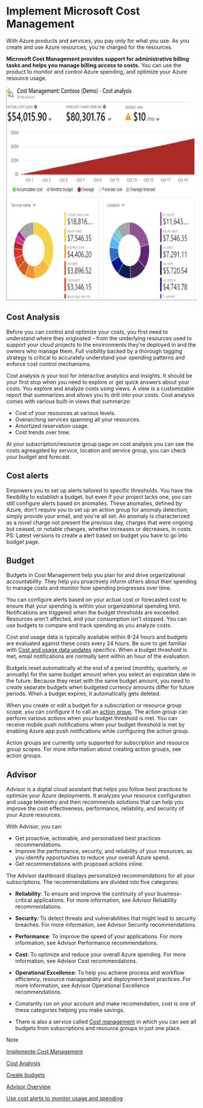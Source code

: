 # Implement Microsoft Cost Management

With Azure products and services, you pay only for what you use. As you create and use Azure resources, you're charged for the resources.

**Microsoft Cost Management provides support for administrative billing tasks and helps you manage billing access to costs.** You can use the product to monitor and control Azure spending, and optimize your Azure resource usage.

<img src="./img/billing.png" alt="Billing Overview" width="669" height="566" />

## Cost Analysis

Before you can control and optimize your costs, you first need to understand where they originated – from the underlying resources used to support your cloud projects to the environments they're deployed in and the owners who manage them. Full visibility backed by a thorough tagging strategy is critical to accurately understand your spending patterns and enforce cost control mechanisms.

Cost analysis is your tool for interactive analytics and insights. It should be your first stop when you need to explore or get quick answers about your costs. You explore and analyze costs using views. A view is a customizable report that summarizes and allows you to drill into your costs. Cost analysis comes with various built-in views that summarize:

- Cost of your resources at various levels.
- Overarching services spanning all your resources.
- Amortized reservation usage.
- Cost trends over time.

At your subscription/resource group page on cost analysis you can see the costs agreagated by service, location and service group, you can check your budget and forecast.

## Cost alerts

Empowers you to set up alerts tailored to specific thresholds. You have the flexibility to establish a budget, but even if your project lacks one, you can still configure alerts based on anomalies. These anomalies, defined by Azure, don't require you to set up an action group for anomaly detection; simply provide your email, and you're all set. An anomaly is characterized as a novel charge not present the previous day, charges that were ongoing but ceased, or notable changes, whether increases or decreases, in costs.
PS: Latest versions to create a alert based on budget you have to go into budget page.

## Budget

Budgets in Cost Management help you plan for and drive organizational accountability. They help you proactively inform others about their spending to manage costs and monitor how spending progresses over time.

You can configure alerts based on your actual cost or forecasted cost to ensure that your spending is within your organizational spending limit. Notifications are triggered when the budget thresholds are exceeded. Resources aren't affected, and your consumption isn't stopped. You can use budgets to compare and track spending as you analyze costs.

Cost and usage data is typically available within 8-24 hours and budgets are evaluated against these costs every 24 hours. Be sure to get familiar with [Cost and usage data updates](https://learn.microsoft.com/en-us/azure/cost-management-billing/costs/understand-cost-mgt-data#cost-and-usage-data-updates-and-retention) specifics. When a budget threshold is met, email notifications are normally sent within an hour of the evaluation.

Budgets reset automatically at the end of a period (monthly, quarterly, or annually) for the same budget amount when you select an expiration date in the future. Because they reset with the same budget amount, you need to create separate budgets when budgeted currency amounts differ for future periods. When a budget expires, it automatically gets deleted.

When you create or edit a budget for a subscription or resource group scope, you can configure it to call an [action group](https://learn.microsoft.com/en-us/azure/azure-monitor/alerts/action-groups). The action group can perform various actions when your budget threshold is met. You can receive mobile push notifications when your budget threshold is met by enabling Azure app push notifications while configuring the action group.

Action groups are currently only supported for subscription and resource group scopes. For more information about creating action groups, see action groups.

## Advisor

Advisor is a digital cloud assistant that helps you follow best practices to optimize your Azure deployments. It analyzes your resource configuration and usage telemetry and then recommends solutions that can help you improve the cost effectiveness, performance, reliability, and security of your Azure resources.

With Advisor, you can:

- Get proactive, actionable, and personalized best practices recommendations.
- Improve the performance, security, and reliability of your resources, as you identify opportunities to reduce your overall Azure spend.
- Get recommendations with proposed actions inline.

The Advisor dashboard displays personalized recommendations for all your subscriptions. The recommendations are divided into five categories:

- **Reliability**: To ensure and improve the continuity of your business-critical applications. For more information, see Advisor Reliability recommendations.
- **Security**: To detect threats and vulnerabilities that might lead to security breaches. For more information, see Advisor Security recommendations.
- **Performance**: To improve the speed of your applications. For more information, see Advisor Performance recommendations.
- **Cost**: To optimize and reduce your overall Azure spending. For more information, see Advisor Cost recommendations.
- **Operational Excellence**: To help you achieve process and workflow efficiency, resource manageability and deployment best practices. For more information, see Advisor Operational Excellence recommendations.

- Constantly run on your account and make recomendation, cost is one of these categories helping you make savings.
- There is also a service called [Cost management](https://learn.microsoft.com/en-us/azure/cost-management-billing/cost-management-billing-overview) in which you can see all budgets from subscriptions and resource groups in just one place.

>[!NOTE]
>[Implemente Cost Management](https://learn.microsoft.com/en-us/training/modules/configure-subscriptions/6-implement-cost-management)
>
>[Cost Analysis](https://learn.microsoft.com/en-us/azure/cost-management-billing/costs/quick-acm-cost-analysis)
>
>[Create budgets](https://learn.microsoft.com/en-us/azure/cost-management-billing/costs/tutorial-acm-create-budgets)
>
>[Advisor Overview](https://learn.microsoft.com/en-us/azure/advisor/advisor-overview)
>
>[Use cost alerts to monitor usage and spending](https://learn.microsoft.com/en-us/azure/cost-management-billing/costs/cost-mgt-alerts-monitor-usage-spending)

